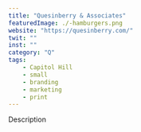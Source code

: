 ```yaml
---
title: "Quesinberry & Associates"
featuredImage: ./-hamburgers.png
website: "https://quesinberry.com/"
twit: ""
inst: ""
category: "Q"
tags:
    - Capitol Hill
    - small
    - branding
    - marketing
    - print
---
```


Description
